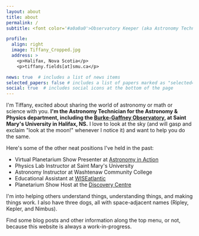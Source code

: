 ```yaml
---
layout: about
title: about
permalink: /
subtitle: <font color='#a0a0a0'>Observatory Keeper (aka Astronomy Technician) at Saint Mary's University for the Burke-Gaffney Observatory</font>

profile:
  align: right
  image: Tiffany_Cropped.jpg
  address: >
    <p>Halifax, Nova Scotia</p>
    <p>tiffany.fields[at]smu.ca</p>

news: true  # includes a list of news items
selected_papers: false # includes a list of papers marked as "selected={true}"
social: true  # includes social icons at the bottom of the page
---
```


I'm Tiffany, excited about sharing the world of astronomy or math or science with you. 
<b>I'm the Astronomy Technician for the Astronomy & Physics department, including the [Burke-Gaffney Observatory](https://observatory.smu.ca), at Saint Mary's University in Halifax, NS.</b> I love to look at the sky (and will gasp and exclaim "look at the moon!" whenever I notice it) and want to help you do the same.

Here's some of the other neat positions I've held in the past:
* Virtual Planetarium Show Presenter at [Astronomy in Action](https://www.astronomyinaction.com/)
* Physics Lab Instructor at Saint Mary's University
* Astronomy Instructor at Washtenaw Community College
* Educational Assistant at [WISEatlantic](http://wiseatlantic.ca/)
* Planetarium Show Host at the [Discovery Centre](https://thediscoverycentre.ca/)
<a rel="me" href="https://astrodon.social/@tiffzny"></a>

I'm into helping others understand things, understanding things, and making things work. I also have three dogs, all with space-adjacent names (Ripley, Kepler, and Nimbus).

Find some blog posts and other information along the top menu, or not, because this website is always a work-in-progress.